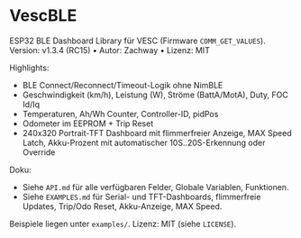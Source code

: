 # VescBLE

ESP32 BLE Dashboard Library für VESC (Firmware `COMM_GET_VALUES`).  
Version: v1.3.4 (RC15) • Autor: Zachway • Lizenz: MIT

Highlights:
- BLE Connect/Reconnect/Timeout-Logik ohne NimBLE
- Geschwindigkeit (km/h), Leistung (W), Ströme (BattA/MotA), Duty, FOC Id/Iq
- Temperaturen, Ah/Wh Counter, Controller-ID, pidPos
- Odometer im EEPROM + Trip Reset
- 240x320 Portrait-TFT Dashboard mit flimmerfreier Anzeige, MAX Speed Latch,
  Akku-Prozent mit automatischer 10S..20S-Erkennung oder Override

Doku:
- Siehe `API.md` für alle verfügbaren Felder, Globale Variablen, Funktionen.
- Siehe `EXAMPLES.md` für Serial- und TFT-Dashboards, flimmerfreie Updates,
  Trip/Odo Reset, Akku-Anzeige, MAX Speed.

Beispiele liegen unter `examples/`.
Lizenz: MIT (siehe `LICENSE`).
